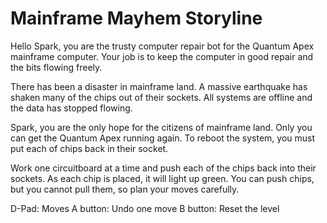 # Mainframe Mayhem Storyline

Hello Spark, you are the trusty computer repair bot for the Quantum Apex
mainframe computer. Your job is to keep the computer in good repair and the
bits flowing freely.

There has been a disaster in mainframe land. A massive earthquake has shaken
many of the chips out of their sockets. All systems are offline and the data
has stopped flowing.

Spark, you are the only hope for the citizens of mainframe land. Only you can
get the Quantum Apex running again. To reboot the system, you must put each of
chips back in their socket.

Work one circuitboard at a time and push each of the chips back into their
sockets. As each chip is placed, it will light up green. You can push chips,
but you cannot pull them, so plan your moves carefully.

D-Pad: Moves
A button: Undo one move
B button: Reset the level
